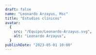 ```yaml
---
draft: false
name: "Leonardo Arzayus, Msc"
title: "Estudios clínicos"
avatar:
  {
    src: "/Equipo/Leonardo-Arzayus.svg",
    alt: "Leonardo Arzayus",
  }
publishDate: "2023-05-01 10:00"
---
```


